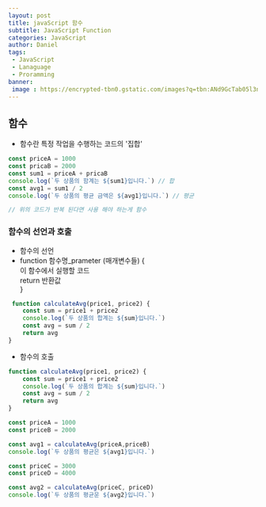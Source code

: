 ```yaml
---
layout: post
title: javaScript 함수
subtitle: JavaScript Function
categories: JavaScript
author: Daniel
tags: 
 - JavaScript
 - Lanaguage
 - Proramming
banner:
 image : https://encrypted-tbn0.gstatic.com/images?q=tbn:ANd9GcTab05l3ndGtZqyqxgTeOkmB7g2eDGyYrQp60gRu108tIEXOLQTl8tf9Jpx90UiNJEIv1Q&usqp=CAU
---
```


## 함수

-   함수란 특정 작업을 수행하는 코드의 '집합'

```javascript
const priceA = 1000
const pricaB = 2000
const sum1 = priceA + pricaB
console.log(`두 상품의 함계는 ${sum1}입니다.`) // 합
const avg1 = sum1 / 2
console.log(`두 상품의 평균 금액은 ${avg1}입니다.`) // 평균 

// 위의 코드가 반복 된다면 사용 해야 하는게 함수
```

### 함수의 선언과 호출

-   함수의 선언
-   function 함수명_prameter (매개변수들) {  
    이 함수에서 실행할 코드  
    return 반환값  
    }

```javascript
 function calculateAvg(price1, price2) {
    const sum = price1 + price2
    console.log(`두 상품의 합계는 ${sum}입니다.`)
    const avg = sum / 2
    return avg
}
```

-   함수의 호출

```javascript
function calculateAvg(price1, price2) {
    const sum = price1 + price2
    console.log(`두 상품의 합계는 ${sum}입니다.`)
    const avg = sum / 2
    return avg
}

const priceA = 1000
const priceB = 2000

const avg1 = calculateAvg(priceA,priceB)
console.log(`두 상품의 평균은 ${avg1}입니다.`)

const priceC = 3000
const priceD = 4000

const avg2 = calculateAvg(priceC, priceD)
console.log(`두 상품의 평균운 ${avg2}입니다.`)
```